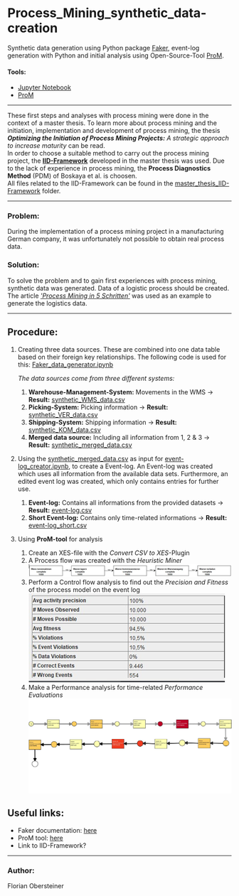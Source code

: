 # Process_Mining_synthetic_data-creation
Synthetic data generation using Python package [Faker](https://faker.readthedocs.io/en/master/), event-log generation with Python and initial analysis using Open-Source-Tool [ProM](https://promtools.org/). <br>

#### Tools:
* [Jupyter Notebook](https://jupyter.org/)
* [ProM](https://promtools.org/)

***
These first steps and analyses with process mining were done in the context of a master thesis. To learn more about process mining and the initiation, implementation and development of process mining, the thesis ***Optimizing the Initiation of Process Mining Projects:** A strategic approach to increase maturity* can be read. <br>
In order to choose a suitable method to carry out the process mining project, the [**IID-Framework**](master_thesis_IID-Framework/thesis_artefact_IID-framework.xlsx) developed in the master thesis was used. Due to the lack of experience in process mining, the **Process Diagnostics Method** (PDM) of Boskaya et al. is choosen. <br>
All files related to the IID-Framework can be found in the [master_thesis_IID-Framework](master_thesis_IID-Framework) folder.
***

### Problem:
During the implementation of a process mining project in a manufacturing German company, it was unfortunately not possible to obtain real process data.

### Solution: 
To solve the problem and to gain first experiences with process mining, synthetic data was generated. Data of a logistic process should be created.
The article [*'Process Mining in 5 Schritten'*](https://www.informatik-aktuell.de/betrieb/kuenstliche-intelligenz/process-mining-in-5-schritten.html) was used as an example to generate the logistics data.<br>

***
## Procedure:
1. Creating three data sources. These are combined into one data table based on their foreign key relationships. The following code is used for this: [Faker_data_generator.ipynb](Faker_data_generator.ipynb) <br>

   *The data sources come from three different systems:*
      1. **Warehouse-Management-System:** Movements in the WMS &rarr; **Result:** [synthetic_WMS_data.csv](created_files/datatables/synthetic_WMS_data.csv)
      2. **Picking-System:** Picking information &rarr; **Result:** [synthetic_VER_data.csv](created_files/datatables/synthetic_VER_data.csv)
      3. **Shipping-System:** Shipping information &rarr; **Result:** [synthetic_KOM_data.csv](created_files/datatables/synthetic_KOM_data.csv)
      4. **Merged data source:** Including all information from 1, 2 & 3 &rarr; **Result:** [synthetic_merged_data.csv](created_files/datatables/synthetic_merged_data.csv)
      
2. Using the [synthetic_merged_data.csv](synthetic_merged_data.csv) as input for [event-log_creator.ipynb](event-log_creator.ipynb), to create a Event-log. An Event-log was created which uses all information from the available data sets. Furthermore, an edited event log was created, which only contains entries for further use. <br>
   1. **Event-log:** Contains all informations from the provided datasets &rarr; **Result:** [event-log.csv](created_files/event-logs/event-log.csv)
   2. **Short Event-log:** Contains only time-related informations &rarr; **Result:** [event-log_short.csv](created_files/event-logs/event-log_short.csv)
  
3. Using **ProM-tool** for analysis
   1. Create an XES-file with the *Convert CSV to XES*-Plugin
   2. A Process flow was created with the *Heuristic Miner* <br>
      ![Process Flow_Heuristic Miner](/images/process_flow_HeuristicMiner_ProM.jpg "Process Flow mined with the Heuristic Miner")
   3. Perform a Control flow analysis to find out the *Precision and Fitness* of the process model on the event log <br>
      ![Precision and Fitness](/images/precision_and_fitness_ProM.jpg "Precision and Fitness process model to Event-log")
   4. Make a Performance analysis for time-related *Performance Evaluations* <br>
      ![Average sojourn time](/images/time_performance_evaluations_ProM.jpg "Average sojourn time per activity")

## Useful links:
* Faker documentation: [here](https://faker.readthedocs.io/en/master/)
* ProM tool: [here](https://promtools.org/)
* Link to IID-Framework? 

***
### Author:
Florian Obersteiner

